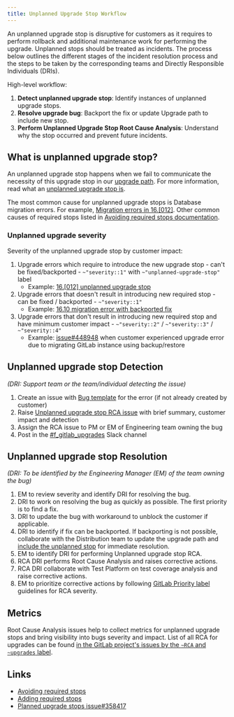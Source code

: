 ```yaml
---
title: Unplanned Upgrade Stop Workflow
---
```


An unplanned upgrade stop is disruptive for customers as it requires to perform rollback and additional maintenance work for performing the upgrade. Unplanned stops should be treated as incidents. The process below outlines the different stages of the incident resolution process and the steps to be taken by the corresponding teams and Directly Responsible Individuals (DRIs).

High-level workflow:

1. **Detect unplanned upgrade stop**: Identify instances of unplanned upgrade stops.
2. **Resolve upgrade bug**: Backport the fix or update Upgrade path to include new stop.
3. **Perform Unplanned Upgrade Stop Root Cause Analysis**: Understand why the stop occurred and prevent future incidents.

## What is unplanned upgrade stop?

An unplanned upgrade stop happens when we fail to communicate the necessity of this upgrade stop in our [upgrade path](https://docs.gitlab.com/ee/update/index.html#upgrade-paths). For more information, read what an [unplanned upgrade stop is](https://docs.gitlab.com/ee/development/avoiding_required_stops.html).

The most common cause for unplanned upgrade stops is Database migration errors. For example, [Migration errors in 16.[012]](https://gitlab.com/gitlab-org/gitlab/-/issues/423895). Other common causes of required stops listed in [Avoiding required stops documentation](https://docs.gitlab.com/ee/development/avoiding_required_stops.html#causes-of-required-stops).

### Unplanned upgrade severity

Severity of the unplanned upgrade stop by customer impact:

1. Upgrade errors which require to introduce the new upgrade stop - can't be fixed/backported - `~"severity::1"` with `~"unplanned-upgrade-stop"` label
   - Example: [16.[012] unplanned upgrade stop](https://gitlab.com/gitlab-org/gitlab/-/issues/423895)
2. Upgrade errors that doesn't result in introducing new required stop - can be fixed / backported - `~"severity::1"`
   - Example: [16.10 migration error with backported fix](https://gitlab.com/gitlab-org/gitlab/-/issues/451760)
3. Upgrade errors that don't result in introducing new required stop and have minimum customer impact - `~"severity::2"` / `~"severity::3"` / `~"severity::4"`
   - Example: [issue#448948](https://gitlab.com/gitlab-org/gitlab/-/issues/448948#note_1842489335) when customer experienced upgrade error due to migrating GitLab instance using backup/restore

## Unplanned upgrade stop Detection

_(DRI: Support team or the team/individual detecting the issue)_

1. Create an issue with [Bug template](https://gitlab.com/gitlab-org/gitlab/-/blob/master/.gitlab/issue_templates/Bug.md?ref_type=heads) for the error (if not already created by customer)
1. Raise [Unplanned upgrade stop RCA issue](https://gitlab.com/gitlab-org/gitlab/-/blob/master/.gitlab/issue_templates/rca_upgrade_stop.md) with brief summary, customer impact and detection
1. Assign the RCA issue to PM or EM of Engineering team owning the bug
1. Post in the [#f_gitlab_upgrades](https://gitlab.enterprise.slack.com/archives/C04FXB5CP08) Slack channel

## Unplanned upgrade stop Resolution

_(DRI: To be identified by the Engineering Manager (EM) of the team owning the bug)_

1. EM to review severity and identify DRI for resolving the bug.
1. DRI to work on resolving the bug as quickly as possible. The first priority is to find a fix.
1. DRI to update the bug with workaround to unblock the customer if applicable.
1. DRI to identify if fix can be backported. If backporting is not possible, collaborate with the Distribution team to update the upgrade path and [include the unplanned stop](https://docs.gitlab.com/ee/development/database/required_stops.html) for immediate resolution.
1. EM to identify DRI for performing Unplanned upgrade stop RCA.
1. RCA DRI performs Root Cause Analysis and raises corrective actions.
1. RCA DRI collaborate with Test Platform on test coverage analysis and raise corrective actions.
1. EM to prioritize corrective actions by following [GitLab Priority label](infrastructure/engineering-productivity/issue-triage/#priority) guidelines for RCA severity.

## Metrics

Root Cause Analysis issues help to collect metrics for unplanned upgrade stops
and bring visibility into bugs severity and impact. List of all RCA for upgrades can be found
[in the GitLab project's issues by the `~RCA` and `~upgrades` label](https://gitlab.com/gitlab-org/gitlab/-/issues/?sort=created_date&state=all&label_name%5B%5D=RCA&label_name%5B%5D=upgrades&first_page_size=20).

## Links

- [Avoiding required stops](https://docs.gitlab.com/ee/development/avoiding_required_stops.html)
- [Adding required stops](https://docs.gitlab.com/ee/development/database/required_stops.html)
- [Planned upgrade stops issue#358417](https://gitlab.com/gitlab-org/gitlab/-/issues/358417)
